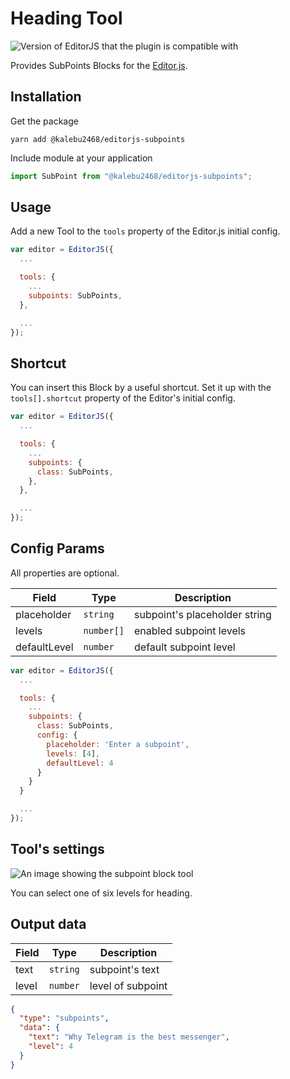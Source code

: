 # Heading Tool

![Version of EditorJS that the plugin is compatible with](https://badgen.net/badge/Editor.js/v2.0/blue)

Provides SubPoints Blocks for the [Editor.js](https://ifmo.su/editor).

## Installation

Get the package

```shell
yarn add @kalebu2468/editorjs-subpoints
```

Include module at your application

```javascript
import SubPoint from "@kalebu2468/editorjs-subpoints";
```

## Usage

Add a new Tool to the `tools` property of the Editor.js initial config.

```javascript
var editor = EditorJS({
  ...

  tools: {
    ...
    subpoints: SubPoints,
  },

  ...
});
```

## Shortcut

You can insert this Block by a useful shortcut. Set it up with the `tools[].shortcut` property of the Editor's initial config.

```javascript
var editor = EditorJS({
  ...

  tools: {
    ...
    subpoints: {
      class: SubPoints,
    },
  },

  ...
});
```

## Config Params

All properties are optional.

| Field        | Type       | Description                   |
| ------------ | ---------- | ----------------------------- |
| placeholder  | `string`   | subpoint's placeholder string |
| levels       | `number[]` | enabled subpoint levels       |
| defaultLevel | `number`   | default subpoint level        |

```javascript
var editor = EditorJS({
  ...

  tools: {
    ...
    subpoints: {
      class: SubPoints,
      config: {
        placeholder: 'Enter a subpoint',
        levels: [4],
        defaultLevel: 4
      }
    }
  }

  ...
});
```

## Tool's settings

![An image showing the subpoint block tool](https://capella.pics/634ad545-08d7-4cb7-8409-f01289e0e5e1.jpg)

You can select one of six levels for heading.

## Output data

| Field | Type     | Description       |
| ----- | -------- | ----------------- |
| text  | `string` | subpoint's text   |
| level | `number` | level of subpoint |

```json
{
  "type": "subpoints",
  "data": {
    "text": "Why Telegram is the best messenger",
    "level": 4
  }
}
```
